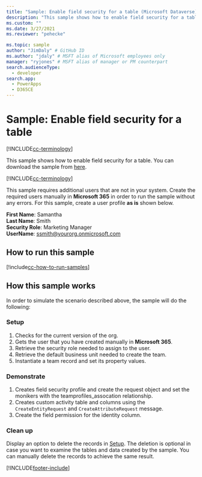 ```yaml
---
title: "Sample: Enable field security for a table (Microsoft Dataverse) | Microsoft Docs" # Intent and product brand in a unique string of 43-59 chars including spaces
description: "This sample shows how to enable field security for a table" # 115-145 characters including spaces. This abstract displays in the search result.
ms.custom: ""
ms.date: 3/27/2021
ms.reviewer: "pehecke"

ms.topic: sample
author: "JimDaly" # GitHub ID
ms.author: "jdaly" # MSFT alias of Microsoft employees only
manager: "ryjones" # MSFT alias of manager or PM counterpart
search.audienceType: 
  - developer
search.app: 
  - PowerApps
  - D365CE
---
```

# Sample: Enable field security for a table

[!INCLUDE[cc-terminology](../../includes/cc-terminology.md)]

This sample shows how to enable field security for a table.  You can download the sample from [here](https://github.com/Microsoft/PowerApps-Samples/tree/master/cds/orgsvc/C%23/FieldSecurity). 

[!INCLUDE[cc-terminology](../../includes/cc-terminology.md)]

This sample requires additional users that are not in your system. Create the required users manually in **Microsoft 365** in order to run the sample without any errors. For this sample, create a user profile **as is** shown below. 

**First Name**: Samantha<br/>
**Last Name**: Smith<br/>
**Security Role**: Marketing Manager<br/>
**UserName**: ssmith@yourorg.onmicrosoft.com<br/>

## How to run this sample

[!include[cc-how-to-run-samples](../../includes/cc-how-to-run-samples.md)]

## How this sample works

In order to simulate the scenario described above, the sample will do the following:

### Setup

1. Checks for the current version of the org.
2. Gets the user that you have created manually in **Microsoft 365**.
3. Retrieve the security role needed to assign to the user. 
4. Retrieve the default business unit needed to create the team.
5. Instantiate a team record and set its property values. 

### Demonstrate

1. Creates field security profile and create the request object and set the monikers with the teamprofiles_assocation relationship.
2. Creates custom activity table and columns using the `CreateEntityRequest` and `CreateAttributeRequest` message.
3. Create the field permission for the identity column.

### Clean up

Display an option to delete the records in [Setup](#setup). The deletion is optional in case you want to examine the tables and data created by the sample. You can manually delete the records to achieve the same result.


[!INCLUDE[footer-include](../../../../includes/footer-banner.md)]
